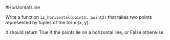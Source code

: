 #Horizontal Line

Write a function `is_horizontal(point1, point2)` that takes two points represented by tuples of the form (x, y).

It should return True if the points lie on a horizontal line, or False otherwise.
